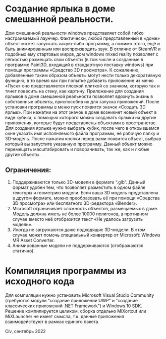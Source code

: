 # Создание ярлыка в доме смешанной реальности.

Дом смешанной реальности windows представляет собой гибко настраиваемый лаунчер. Фактически, любой представленный в «доме» объект может запускать какую-либо программу, а помимо этого, ещё и быть анимированным или воспроизводить звук. В отличие от SteamVR и подобных ему стартовых миров, дом windows mixed reality позволяет с лёгкостью размещать свои объекты (в том числе и созданные в программе Paint3D, входящий в стандартную поставку windows) при помощи программы «Средство 3D просмотра». К сожалению, добавленные таким образом объекты могут нести только декоративную функцию, в то время как при попытке добавить приложение из меню «Пуск» оно представляется плоской плиткой со значком, которую так и тянет повесить на стену, как картину.
Приложение для создания ярлыков в доме смешанной реальности позволяет вдохнуть жизнь в собственные объекты, приспособив их для запуска приложений. После установки программы в меню пуск появится значок «Создать 3D ярлык». При нажатии на этот значок в доме возникнет новый объект в виде кубика, с помощью которого можно создавать ярлыки на другие приложения, которые будут представлены объектами в пространстве.
Для создания ярлыка нужно выбрать кубик, после чего в открывшемся окне указать имя исполняемого файла программы, её рабочую папку и 3D-модель. После нажатия кнопки перед вами появится объект, выбрав который вы запустите указанную программу. Данный объект можно перемещать масштабировать и поворачивать, так же, как и любые другие объекты.

## Ограничения:
1.	Поддерживаются только 3D-модели в формате “.glb”. Данный формат удобен тем, что позволяет разместить в одном файле текстуры и геометрию модели. Если ваша 3D модель представлена в другом формате, можно преобразовать её при помощи «Средства 3D просмотра» или бесплатного 3D-редактора «Blender».
2.	Microsoft ограничивает сложность объектов, размещаемых в доме. Модель должна иметь не более 10000 полигонов, в противном случае вместо неё отобразится текст «Не удалось загрузить модель».
3.	Иногда не загружаются даже подходящие 3D-модели. В этом случае может помочь специальный конвертер от Microsoft: Windows MR Asset Converter.
4.	Анимированные модели не поддерживаются (отображаются статично).

# Компиляция программы из исходного кода
Для компиляции нужно установить Microsoft Visual Studio Community (требуются модули "создание приложений UWP" и "создание классических приложений .NET Framework") и Windows 10 SDK. Решение компилируется целиком, сборка отдельно MiXortcut или MiXLauncher не имеет смысла, т.к. данные приложения взаимодействуют в рамках единого пакета.

Civ, сентябрь 2022

